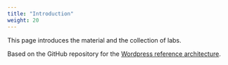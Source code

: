 ```yaml
---
title: "Introduction"
weight: 20
---
```


This page introduces the material and the collection of labs.

Based on the GitHub repository for the [Wordpress reference architecture](https://github.com/aws-samples/aws-refarch-wordpress).
